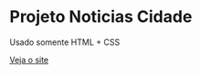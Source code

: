 # Projeto Noticias Cidade

Usado somente HTML + CSS

<a href = "https://rodrigoalvesf.github.io/Site-Noticias-Cidade/"> Veja o site </a>
